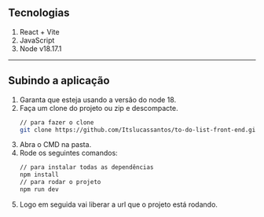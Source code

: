 ## Tecnologias

1. React + Vite
2. JavaScript
3. Node v18.17.1

---
## Subindo a aplicação
1. Garanta que esteja usando a versão do node 18.
2. Faça um clone do projeto ou zip e descompacte.
   ```bash
   // para fazer o clone
   git clone https://github.com/Itslucassantos/to-do-list-front-end.git
    ```
3. Abra o CMD na pasta.
4. Rode os seguintes comandos:
   ```bash
   // para instalar todas as dependências
   npm install
   // para rodar o projeto
   npm run dev
    ```
5. Logo em seguida vai liberar a url que o projeto está rodando.

